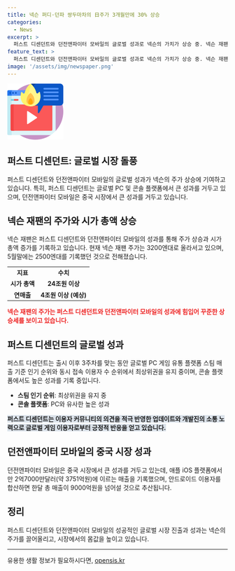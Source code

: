 ```yaml
---
title: 넥슨 퍼디·던파 쌍두마차의 日주가 3개월만에 30% 상승
categories:
  - News
excerpt: >
  퍼스트 디센던트와 던전앤파이터 모바일의 글로벌 성과로 넥슨의 가치가 상승 중. 넥슨 재팬 주가는 꾸준히 상승하며 시가 총액은 24조원을 넘어섬. 두 게임의 성공으로 퍼스트 디센던트는 스팀에서 최상위권을 유지하고, 스마트폰 게임 던전앤파이터 모바일도 중국 시장에서 높은 매출을 기록. 이로 인해 넥슨게임즈와 넥슨 재팬의 주가 상승을 견인하고 있음. 테크놀로지와 게임 산업 관련 뉴스를 좋아하는 이들에게 흥미로운 소식이 될 것으로 보임.
feature_text: >
  퍼스트 디센던트와 던전앤파이터 모바일의 글로벌 성과로 넥슨의 가치가 상승 중. 넥슨 재팬 주가는 꾸준히 상승하며 시가 총액은 24조원을 넘어섬. 두 게임의 성공으로 퍼스트 디센던트는 스팀에서 최상위권을 유지하고, 스마트폰 게임 던전앤파이터 모바일도 중국 시장에서 높은 매출을 기록. 이로 인해 넥슨게임즈와 넥슨 재팬의 주가 상승을 견인하고 있음. 테크놀로지와 게임 산업 관련 뉴스를 좋아하는 이들에게 흥미로운 소식이 될 것으로 보임.
image: '/assets/img/newspaper.png'
---
```


<p><img src="/assets/img/news.png" alt="rentncar 속보" /></p>

<h2>퍼스트 디센던트: 글로벌 시장 돌풍</h2>

<p data-ke-size="size16">퍼스트 디센던트와 던전앤파이터 모바일의 글로벌 성과가 넥슨의 주가 상승에 기여하고 있습니다. 특히, 퍼스트 디센던트는 글로벌 PC 및 콘솔 플랫폼에서 큰 성과를 거두고 있으며, 던전앤파이터 모바일은 중국 시장에서 큰 성과를 거두고 있습니다.</p>

<h2 data-ke-size="size26">넥슨 재팬의 주가와 시가 총액 상승</h2>

<p data-ke-size="size16">넥슨 재팬은 퍼스트 디센던트와 던전앤파이터 모바일의 성과를 통해 주가 상승과 시가 총액 증가를 기록하고 있습니다. 현재 넥슨 재팬 주가는 3200엔대로 올라서고 있으며, 5월말에는 2500엔대를 기록했던 것으로 전해졌습니다.</p>

<table>
  <tr>
    <td style="text-align: center; height: 17px;"><b>지표</b></td>
    <td style="text-align: center; height: 17px;"><b>수치</b></td>
  </tr>
  <tr>
    <td style="text-align: center; height: 17px;"><b>시가 총액</b></td>
    <td style="text-align: center; height: 17px;"><b>24조원 이상</b></td>
  </tr>
  <tr>
    <td style="text-align: center; height: 17px;"><b>연매출</b></td>
    <td style="text-align: center; height: 17px;"><b>4조원 이상 (예상)</b></td>
  </tr>
</table>

<p><b><span style="color: #ee2323;">넥슨 재팬의 주가는 퍼스트 디센던트와 던전앤파이터 모바일의 성과에 힘입어 꾸준한 상승세를 보이고 있습니다.</span></b></p>

<h2 data-ke-size="size26">퍼스트 디센던트의 글로벌 성과</h2>

<p data-ke-size="size16">퍼스트 디센던트는 출시 이후 3주차를 맞는 동안 글로벌 PC 게임 유통 플랫폼 스팀 매출 기준 인기 순위와 동시 접속 이용자 수 순위에서 최상위권을 유지 중이며, 콘솔 플랫폼에서도 높은 성과를 기록 중입니다.</p>

<ul>
  <li><b>스팀 인기 순위</b>: 최상위권을 유지 중</li>
  <li><b>콘솔 플랫폼</b>: PC와 유사한 높은 성과</li>
</ul>

<p><b><span style="background-color: #21538527;">퍼스트 디센던트는 이용자 커뮤니티의 의견을 적극 반영한 업데이트와 개발진의 소통 노력으로 글로벌 게임 이용자로부터 긍정적 반응을 얻고 있습니다.</span></b></p>

<h2 data-ke-size="size26">던전앤파이터 모바일의 중국 시장 성과</h2>

<p data-ke-size="size16">던전앤파이터 모바일은 중국 시장에서 큰 성과를 거두고 있는데, 애플 iOS 플랫폼에서만 2억7000만달러(약 3751억원)에 이르는 매출을 기록했으며, 안드로이드 이용자를 합산하면 한달 총 매출이 9000억원을 넘어설 것으로 추산됩니다.</p>

<h2 data-ke-size="size26">정리</h2>

<p data-ke-size="size16">퍼스트 디센던트와 던전앤파이터 모바일의 성공적인 글로벌 시장 진출과 성과는 넥슨의 주가를 끌어올리고, 시장에서의 몸값을 높이고 있습니다.</p>

<hr>
유용한 생활 정보가 필요하시다면, <a href="https://opensis.kr" rel="dofollow">opensis.kr</a>


